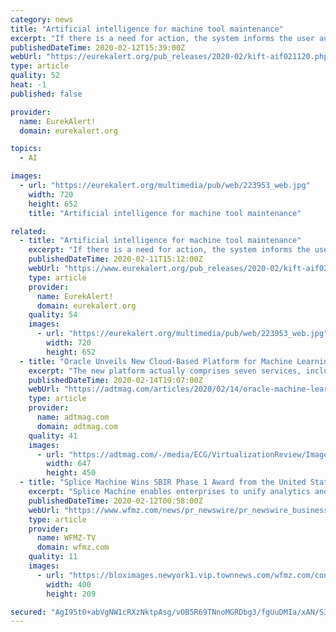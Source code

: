 ```yaml
---
category: news
title: "Artificial intelligence for machine tool maintenance"
excerpt: "If there is a need for action, the system informs the user automatically.\" The new system combines a camera with light source attached to the nut of the drive and an artificial intelligence (AI) that evaluates the image data. As the nut moves on the spindle, it takes individual pictures of each spindle section, enabling the analysis of the ..."
publishedDateTime: 2020-02-12T15:39:00Z
webUrl: "https://eurekalert.org/pub_releases/2020-02/kift-aif021120.php"
type: article
quality: 52
heat: -1
published: false

provider:
  name: EurekAlert!
  domain: eurekalert.org

topics:
  - AI

images:
  - url: "https://eurekalert.org/multimedia/pub/web/223953_web.jpg"
    width: 720
    height: 652
    title: "Artificial intelligence for machine tool maintenance"

related:
  - title: "Artificial intelligence for machine tool maintenance"
    excerpt: "If there is a need for action, the system informs the user automatically.\" The new system combines a camera with light source attached to the nut of the drive and an artificial intelligence (AI) that evaluates the image data. As the nut moves on the spindle, it takes individual pictures of each spindle section, enabling the analysis of the ..."
    publishedDateTime: 2020-02-11T15:12:00Z
    webUrl: "https://www.eurekalert.org/pub_releases/2020-02/kift-aif021120.php"
    type: article
    provider:
      name: EurekAlert!
      domain: eurekalert.org
    quality: 54
    images:
      - url: "https://eurekalert.org/multimedia/pub/web/223953_web.jpg"
        width: 720
        height: 652
  - title: "Oracle Unveils New Cloud-Based Platform for Machine Learning Models"
    excerpt: "The new platform actually comprises seven services, including: Oracle Cloud Infrastructure Data Science: This is the virtual, AI-assisted workbench at the center of the platform, which gives users the ability to build, train, and manage new ML models on Oracle Cloud using Python and such open-source tools and libraries as TensorFlow ..."
    publishedDateTime: 2020-02-14T19:07:00Z
    webUrl: "https://adtmag.com/articles/2020/02/14/oracle-machine-learning-platform.aspx"
    type: article
    provider:
      name: adtmag.com
      domain: adtmag.com
    quality: 41
    images:
      - url: "https://adtmag.com/-/media/ECG/VirtualizationReview/Images/IntroImages2019/RailroadTracksClouds.jpg"
        width: 647
        height: 450
  - title: "Splice Machine Wins SBIR Phase 1 Award from the United States Air Force to Modernize Application for Air Force Mission Planning"
    excerpt: "Splice Machine enables enterprises to unify analytics and machine learning that used to be on separate platforms to be native to the application thereby reducing ETL latency and infrastructure costs. The Splice Machine data platform can be deployed on-premise or as a fully-managed cloud service. Splice Machine is a trademark of Splice Machine ..."
    publishedDateTime: 2020-02-12T00:58:00Z
    webUrl: "https://www.wfmz.com/news/pr_newswire/pr_newswire_business/splice-machine-wins-sbir-phase-award-from-the-united-states/article_f1f86d50-49ce-59bc-8a0b-078b66924e76.html"
    type: article
    provider:
      name: WFMZ-TV
      domain: wfmz.com
    quality: 11
    images:
      - url: "https://bloximages.newyork1.vip.townnews.com/wfmz.com/content/tncms/assets/v3/editorial/e/b8/eb8ccad9-a4ab-5c44-8a79-e09a35a4dd35/5e4364592706f.image.jpg?resize=400%2C209"
        width: 400
        height: 209

secured: "AgI95t0+abVgNW1cRXzNktpAsg/vOB5R69TNnoMGRDbg3/fgUuDMIa/xAN/S3JMCDw5LEcAV8Zx/E6+SkWkgq9WG9WoMgm1YS+B00WPG89WDvdtNbST/JtkpQv422cnN0pbCKXwPfGg7YHIEXzr2Byl6GurrHl5JqqMFW9FN0x2RtJ2GJoytUWAX+IvK7zpDpRCHStT/x71G1Rf/HmGF+3NvQneskIigAl5XWFCBh/Ala6v+2Oe6AZkBl2UR274pMHkXV6n/a/wHsNyv37ie5PjARbtJc1vfHgjitHtiUrs7kt5guSxt15O732EX3krBQg0PmEdCKIo/A7RAv+vyi30VdsrZS8AsUfSLZJz844VJX7ynHqKk8BnxOn4kGIBVfMZHVHHmLzYN+NEvBhky5P+VHq3cQzY7v2Ly6jcSbt0frJl3c9bKkNnMqoVLFoi9EKGCVai3x6Dp+B7Cywa/b8OoFW1PG8oMGUEUrW8PHds=;RWkJpw6FieNdnZVIRm3xTg=="
---
```


